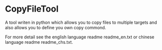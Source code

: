 CopyFileTool
============

A tool writen in python which allows you to copy files to multiple targets and also allows you to define you own copy commond.

For more detail see the english language readme readme_en.txt or chinese language readme readme_chs.txt.
